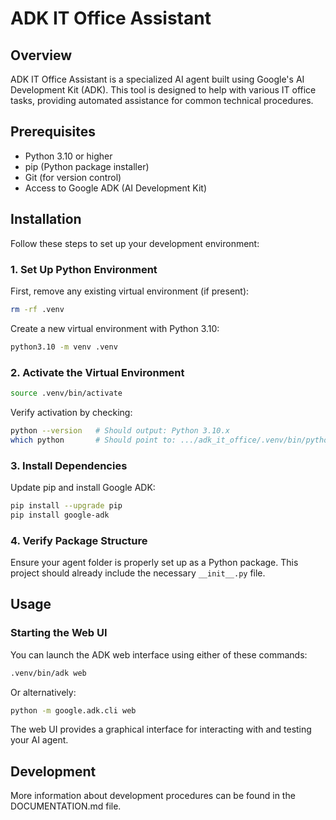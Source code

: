 # ADK IT Office Assistant

## Overview
ADK IT Office Assistant is a specialized AI agent built using Google's AI Development Kit (ADK). This tool is designed to help with various IT office tasks, providing automated assistance for common technical procedures.

## Prerequisites

- Python 3.10 or higher
- pip (Python package installer)
- Git (for version control)
- Access to Google ADK (AI Development Kit)

## Installation

Follow these steps to set up your development environment:

### 1. Set Up Python Environment

First, remove any existing virtual environment (if present):

```bash
rm -rf .venv
```

Create a new virtual environment with Python 3.10:

```bash
python3.10 -m venv .venv
```

### 2. Activate the Virtual Environment

```bash
source .venv/bin/activate
```

Verify activation by checking:

```bash
python --version   # Should output: Python 3.10.x
which python       # Should point to: .../adk_it_office/.venv/bin/python
```

### 3. Install Dependencies

Update pip and install Google ADK:

```bash
pip install --upgrade pip
pip install google-adk
```

### 4. Verify Package Structure

Ensure your agent folder is properly set up as a Python package. This project should already include the necessary `__init__.py` file.

## Usage

### Starting the Web UI

You can launch the ADK web interface using either of these commands:

```bash
.venv/bin/adk web
```

Or alternatively:

```bash
python -m google.adk.cli web
```

The web UI provides a graphical interface for interacting with and testing your AI agent.

## Development

More information about development procedures can be found in the DOCUMENTATION.md file.
